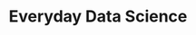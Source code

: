 ---
title: Everyday Data Science
tags: [External Post, Medium, Data Science, Beginners]
style: fill
color: blue
description: What is Data Science anyways?
external_url: https://medium.com/@justinaugust/everyday-data-science-6ee430bb8e60
---